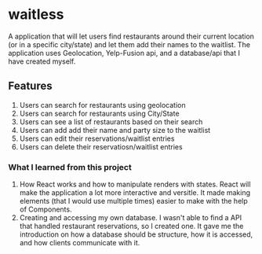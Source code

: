 # waitless

A application that will let users find restaurants around their current location (or in a specific city/state) and
let them add their names to the waitlist. The application uses Geolocation, Yelp-Fusion api, and a database/api that I have created myself. 

## Features 

1) Users can search for restaurants using geolocation
2) Users can search for restaurants using City/State
3) Users can see a list of restaurants based on their search
4) Users can add add their name and party size to the waitlist
5) Users can edit their reservations/waitlist entries
6) Users can delete their reservatiosn/waitlist entries

### What I learned from this project

1) How React works and how to manipulate renders with states. React will make the application a lot more interactive and versitle. It made making elements (that I would use multiple times) easier to make with the help of Components.
2) Creating and accessing my own database. I wasn't able to find a API that handled restaurant reservations, so I created one. It gave me the introduction on how a database should be structure, how it is accessed, and how clients communicate with it. 
